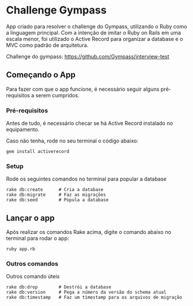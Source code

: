 # Challenge Gympass

App criado para resolver o challenge do Gympass, utilizando o Ruby como a linguagem principal.
Com a intenção de imitar o Ruby on Rails em uma escala menor, foi utilizado o Active Record para organizar a database e o MVC como padrão de arquitetura.

Challenge do gympass: <https://github.com/Gympass/interview-test>

## Começando o App

Para fazer com que o app funcione, é necessário seguir alguns pré-requisitos a serem cumpridos.

### Pré-requisitos

Antes de tudo, é necessário checar se há Active Record instalado no equipamento.

Caso não tenha, rode no seu terminal o código abaixo:
```
gem install activerecord
```
### Setup

Rode os seguintes comandos no terminal para popular a database

```
rake db:create      # Cria a database
rake db:migrate     # Faz as migrações
rake db:seed        # Popula a database
```

## Lançar o app
Após realizar os comandos Rake acima, digite o comando abaixo no terminal para rodar o app:

```
ruby app.rb
```

### Outros comandos

Outros comando úteis

```
rake db:drop        # Destrói a database
rake db:version     # Pega a número da versão do schema atual
rake db:timestamp   # Faz um timestamp para os arquivos de migração
```
